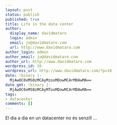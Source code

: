 ```yaml
---
layout: post
status: publish
published: true
title: Life in the data center
author:
  display_name: davidmataro
  login: admin
  email: jo@davidmataro.com
  url: http://www.davidmataro.com
author_login: admin
author_email: jo@davidmataro.com
author_url: http://www.davidmataro.com
wordpress_id: 16
wordpress_url: http://www.davidmataro.com/?p=16
date: !binary |-
  MjAwOC0xMS0zMCAyMzoxMDowMCArMDAwMA==
date_gmt: !binary |-
  MjAwOC0xMS0zMCAyMToxMDowMCArMDAwMA==
tags:
- datacenter
comments: []
---
```

<div>El dia a dia en un datacenter no és senzill ...</div>
<p><object width="425" height="344"><param name="movie" value="http://www.youtube.com/v/4_63uJXQTwo&amp;hl=en&amp;fs=1"><param name="allowFullScreen" value="true"><param name="allowscriptaccess" value="always"><embed src="http://www.youtube.com/v/4_63uJXQTwo&amp;hl=en&amp;fs=1" type="application/x-shockwave-flash" allowscriptaccess="always" allowfullscreen="true" width="425" height="344"></embed></object>
<div></div>
<p><object width="425" height="344"><param name="movie" value="http://www.youtube.com/v/oOo4qqtnTOQ&amp;hl=en&amp;fs=1"><param name="allowFullScreen" value="true"><param name="allowscriptaccess" value="always"><embed src="http://www.youtube.com/v/oOo4qqtnTOQ&amp;hl=en&amp;fs=1" type="application/x-shockwave-flash" allowscriptaccess="always" allowfullscreen="true" width="425" height="344"></embed></object></p>
